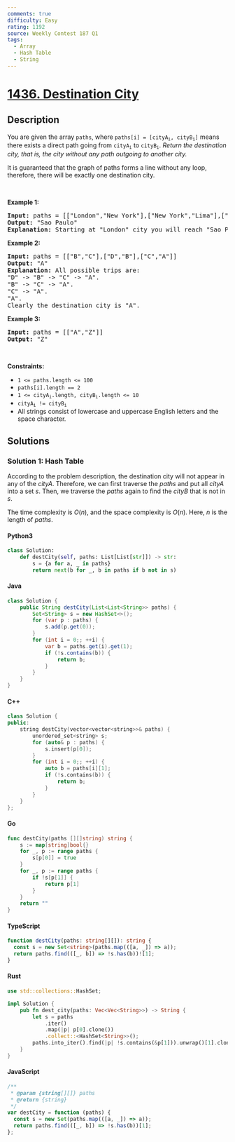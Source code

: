 ```yaml
---
comments: true
difficulty: Easy
rating: 1192
source: Weekly Contest 187 Q1
tags:
  - Array
  - Hash Table
  - String
---
```


<!-- problem:start -->

# [1436. Destination City](https://leetcode.com/problems/destination-city)


## Description

<!-- description:start -->

<p>You are given the array <code>paths</code>, where <code>paths[i] = [cityA<sub>i</sub>, cityB<sub>i</sub>]</code> means there exists a direct path going from <code>cityA<sub>i</sub></code> to <code>cityB<sub>i</sub></code>. <em>Return the destination city, that is, the city without any path outgoing to another city.</em></p>

<p>It is guaranteed that the graph of paths forms a line without any loop, therefore, there will be exactly one destination city.</p>

<p>&nbsp;</p>
<p><strong class="example">Example 1:</strong></p>

<pre>
<strong>Input:</strong> paths = [[&quot;London&quot;,&quot;New York&quot;],[&quot;New York&quot;,&quot;Lima&quot;],[&quot;Lima&quot;,&quot;Sao Paulo&quot;]]
<strong>Output:</strong> &quot;Sao Paulo&quot; 
<strong>Explanation:</strong> Starting at &quot;London&quot; city you will reach &quot;Sao Paulo&quot; city which is the destination city. Your trip consist of: &quot;London&quot; -&gt; &quot;New York&quot; -&gt; &quot;Lima&quot; -&gt; &quot;Sao Paulo&quot;.
</pre>

<p><strong class="example">Example 2:</strong></p>

<pre>
<strong>Input:</strong> paths = [[&quot;B&quot;,&quot;C&quot;],[&quot;D&quot;,&quot;B&quot;],[&quot;C&quot;,&quot;A&quot;]]
<strong>Output:</strong> &quot;A&quot;
<strong>Explanation:</strong> All possible trips are:&nbsp;
&quot;D&quot; -&gt; &quot;B&quot; -&gt; &quot;C&quot; -&gt; &quot;A&quot;.&nbsp;
&quot;B&quot; -&gt; &quot;C&quot; -&gt; &quot;A&quot;.&nbsp;
&quot;C&quot; -&gt; &quot;A&quot;.&nbsp;
&quot;A&quot;.&nbsp;
Clearly the destination city is &quot;A&quot;.
</pre>

<p><strong class="example">Example 3:</strong></p>

<pre>
<strong>Input:</strong> paths = [[&quot;A&quot;,&quot;Z&quot;]]
<strong>Output:</strong> &quot;Z&quot;
</pre>

<p>&nbsp;</p>
<p><strong>Constraints:</strong></p>

<ul>
	<li><code>1 &lt;= paths.length &lt;= 100</code></li>
	<li><code>paths[i].length == 2</code></li>
	<li><code>1 &lt;= cityA<sub>i</sub>.length, cityB<sub>i</sub>.length &lt;= 10</code></li>
	<li><code>cityA<sub>i</sub> != cityB<sub>i</sub></code></li>
	<li>All strings consist of lowercase and uppercase English letters and the space character.</li>
</ul>

<!-- description:end -->

## Solutions

<!-- solution:start -->

### Solution 1: Hash Table

According to the problem description, the destination city will not appear in any of the $\textit{cityA}$. Therefore, we can first traverse the $\textit{paths}$ and put all $\textit{cityA}$ into a set $\textit{s}$. Then, we traverse the $\textit{paths}$ again to find the $\textit{cityB}$ that is not in $\textit{s}$.

The time complexity is $O(n)$, and the space complexity is $O(n)$. Here, $n$ is the length of $\textit{paths}$.

<!-- tabs:start -->

#### Python3

```python
class Solution:
    def destCity(self, paths: List[List[str]]) -> str:
        s = {a for a, _ in paths}
        return next(b for _, b in paths if b not in s)
```

#### Java

```java
class Solution {
    public String destCity(List<List<String>> paths) {
        Set<String> s = new HashSet<>();
        for (var p : paths) {
            s.add(p.get(0));
        }
        for (int i = 0;; ++i) {
            var b = paths.get(i).get(1);
            if (!s.contains(b)) {
                return b;
            }
        }
    }
}
```

#### C++

```cpp
class Solution {
public:
    string destCity(vector<vector<string>>& paths) {
        unordered_set<string> s;
        for (auto& p : paths) {
            s.insert(p[0]);
        }
        for (int i = 0;; ++i) {
            auto b = paths[i][1];
            if (!s.contains(b)) {
                return b;
            }
        }
    }
};
```

#### Go

```go
func destCity(paths [][]string) string {
	s := map[string]bool{}
	for _, p := range paths {
		s[p[0]] = true
	}
	for _, p := range paths {
		if !s[p[1]] {
			return p[1]
		}
	}
	return ""
}
```

#### TypeScript

```ts
function destCity(paths: string[][]): string {
  const s = new Set<string>(paths.map(([a, _]) => a));
  return paths.find(([_, b]) => !s.has(b))![1];
}
```

#### Rust

```rust
use std::collections::HashSet;

impl Solution {
    pub fn dest_city(paths: Vec<Vec<String>>) -> String {
        let s = paths
            .iter()
            .map(|p| p[0].clone())
            .collect::<HashSet<String>>();
        paths.into_iter().find(|p| !s.contains(&p[1])).unwrap()[1].clone()
    }
}
```

#### JavaScript

```js
/**
 * @param {string[][]} paths
 * @return {string}
 */
var destCity = function (paths) {
  const s = new Set(paths.map(([a, _]) => a));
  return paths.find(([_, b]) => !s.has(b))[1];
};
```

<!-- tabs:end -->

<!-- solution:end -->

<!-- problem:end -->
